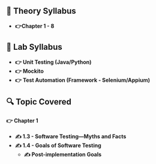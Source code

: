 
## 🍂 Theory Syllabus

- **👉Chapter 1 - 8**

## 🎅 Lab Syllabus

- **👉 Unit Testing (Java/Python)**
- **👉 Mockito**
- **👉 Test Automation (Framework - Selenium/Appium)**


## 🔍 Topic Covered

#### 👉 Chapter 1
- **✍️ 1.3 - Software Testing—Myths and Facts**
- **✍️ 1.4 - Goals of Software Testing**
    - **✍️ Post-implementation Goals**


